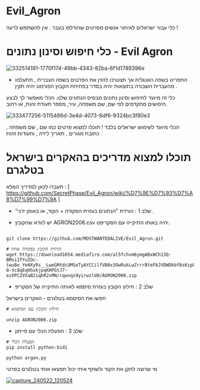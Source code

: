 # Evil_Agron
כלי עבור ישראלים לאיתור אנשים מפרטים שהודלפו בעבר . אין להשתמש לרעה ! 

# כלי חיפוש וסינון נתונים - Evil Agron

![332514191-1770f174-49bb-4343-82ba-6f1d1789396e](https://github.com/SecretPhase/Evil_Agron/assets/173352341/e9ee8a76-a20d-40bf-9d86-c3bc17769bd5)


* התפריט בשפה האנגלית אך תצטרכו להזין את הפרטים בשפה העברית , תתעלמו מהעברית השבורה בתוצאות יהיה בסדר בפתיחת הקבוץ הפורמט יהיה תקין .

כלי זה מיועד לחיפוש וסינון נתונים מבסיס הנתונים שלנו. הכלי מאפשר לך לבצע חיפושים מתקדמים לפי שם, שם משפחה, עיר, מספר תעודת זהות, או רחוב.

![333477256-5115486d-3e4d-4073-8df6-9324bc3f80e3](https://github.com/SecretPhase/Evil_Agron/assets/173352341/8e50bce0-b84d-46ba-a83f-d39f11925574)


הכלי מיועד לשימוש ישראלים בלבד !
תוכלו למצוא פרטים כמו שם , שם משפחה , כתובת מגורים , תאריך לידה , ותעודות זהות .

# תוכלו למצוא מדריכים בהאקרים בישראל בטלגרם  

תעברו לכאן למדריך המלא : [
https://github.com/SecretPhase/Evil_Agron/wiki/%D7%9E%D7%93%D7%A8%D7%99%D7%9A ]


* "שלב 1 : הורדת "הנתונים בעזרת הפקודה + הקוד, או באופן ידני .

* יש לוודא שהקובץ AGRON2006.csv יהיה באותו התיקייה עם הסקריפט.


```shell

git clone https://github.com/MOSTWANTEDALIVE/Evil_Agron.git
```




```shell
# הורדת הקובץ בפקודה אחת 
wget https://download1654.mediafire.com/al5fchvm6ymgABxWCh13Q-BMsi1TYuZOc-twuBo_YeHXyRs__LweGMtdcUMSeTyAYCCilfVB0x3OwRukLwZrrrBteFbJVDWDkbf0sKzpkrAlexdRNb8qOSGSVlwWohrUs-0-Vc8qEqHSxkjpqKHPGtJ7-ezXPCZVXaB2iqbR2vMN/cqwvqs9yirwzld0/AGRON2006.zip
```

* שלב 2 : חילוץ הקובץ בעזרת סיסמא לאותה התיקייה של הסקריפ

חפשו את הסיסמא בטלגרם - האקרים בישראל


```shell
# חילוץ הקובץ עם הסיסמא

unzip AGRON2006.zip
```


* שלב 3 : הפעלת הכלי עם פייתון
```shell
# הפעלת הכלי
pip install python-bidi

python argon.py

```


מי שרוצה לתקן את הקוד ולשתף איתי יכול תמצאו אותי בטלגרם בפרטי 


[
![capture_240522_120524](https://github.com/MOSTWANTEDALIVE/Evil_Agron/assets/109408836/479e2469-cc97-484c-b1d6-b043f18d01ed)
](https://t.me/IsraeliHackers)
